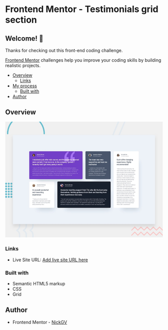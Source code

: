 # Frontend Mentor - Testimonials grid section

## Welcome! 👋

Thanks for checking out this front-end coding challenge.

[Frontend Mentor](https://www.frontendmentor.io) challenges help you improve your coding skills by building realistic projects.

- [Overview](#overview)
  - [Links](#links)
- [My process](#my-process)
  - [Built with](#built-with)
- [Author](#author)

## Overview

![Design preview for the Notifications page coding challenge](./design/desktop-preview.jpg)

### Links

- Live Site URL: [Add live site URL here](https://testimonials-grid-nickgv.netlify.app)

### Built with

- Semantic HTML5 markup
- CSS
- Grid

## Author

- Frontend Mentor - [NickGV](https://www.frontendmentor.io/profile/learningsix)

